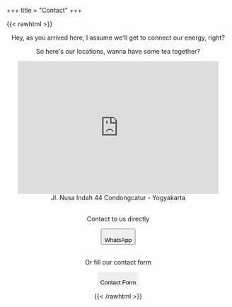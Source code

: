 +++
title = "Contact"
+++

{{< rawhtml >}}

<style>

.responsive-iframe {
  position: realtive;
  top: 0;
  left: 0;
  bottom: 0;
  right: 0;
  width: 90%;
  height: 300px;
  border: none;
}


.accordion {
  cursor: pointer;
  border: none;
  outline: none;
  transition: 0.4s;
}

.panel {
 display: none;
  overflow: hidden;
}

</style>

<div align="center">

<lottie-player src="/lottie/contact.json"  background="transparent"  speed="0.5"  style="width: 200px; height: 200px;"  loop  autoplay></lottie-player>

<p>Hey, as you arrived here, I assume we'll get to connect our energy, right?

<p>So here's our locations, wanna have some tea together?</p>

<div>
<iframe class="responsive-iframe" src="https://www.google.com/maps/embed?pb=!1m18!1m12!1m3!1d3953.3023469240125!2d110.4067709143761!3d-7.757723579079995!2m3!1f0!2f0!3f0!3m2!1i1024!2i768!4f13.1!3m3!1m2!1s0x2e7a599c06dcbe05%3A0x6d8d95b17734ad62!2sJl.%20Nusa%20Indah%20No.44%2C%20Ngringin%2C%20Condongcatur%2C%20Kec.%20Depok%2C%20Kabupaten%20Sleman%2C%20Daerah%20Istimewa%20Yogyakarta%2055281!5e0!3m2!1sen!2sid!4v1612567300984!5m2!1sen!2sid"></iframe>
</div>
Jl. Nusa Indah 44 Condongcatur - Yogyakarta

<br>
<br>

<p>Contact to us directly</p>

<span>

  <button onclick="wa()" style="display: flex; flex-direction: column; align-items: center;">
    <i class="fab fa-whatsapp fa-2x"></i>
    <br />
    WhatsApp
  </button>
  
</span>

</br>

<p>Or fill our contact form</p>

<div>

  <button class="accordion" style="display: flex; flex-direction: column; align-items: center;">
  <i class="far fa-file-alt fa-2x"></i>
  <br />
      Contact Form
  </button>

  <div class="panel" align="Center">
    
  <br>
      
  <p>Please fill completely</p>

   <!-- method="POST" data-netlify="true" -->

  <form name="Hello" onsubmit="alert('Your form has been submited')" action="">
  <p>
    <label>Desired name
    <br>
    <input type="text" name="Name" required style="text-align: center;"/></label>   
  </p>

  <p>
    <label>Phone or Email
    <br>
    <input type="text" name="ID" required style="text-align: center;"/></label>
  </p>

  <p>
    <label>Message
    <br>
    <textarea name="Message" required style="resize: none; width: 220px; height: 100px;"></textarea></label>
  </p>

  <p>
    <button type="submit">
      <i class="far fa-share-square"></i>
      &nbsp;
      Send
    </button>
  </p>

  </form>

</div>

</div>

<script>

var acc = document.getElementsByClassName("accordion");
var i;

for (i = 0; i < acc.length; i++) {
  acc[i].addEventListener("click", function() {
    this.classList.toggle("active");
    var panel = this.nextElementSibling;
    if (panel.style.display === "block") {
      panel.style.display = "none";
    } else {
      panel.style.display = "block";
    }
  });
}

</script>

<script>

function wa() {
    var txt;
        if (confirm("You'll be directed to WhatsApp")) {
        window.open("https://wa.link/do79yu");
        } else {
        txt = "";
        }
}

</script>

<script src="/fa.js" crossorigin="anonymous"></script>

{{< /rawhtml >}}
